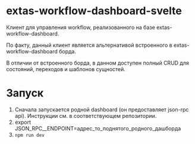 # extas-workflow-dashboard-svelte

Клиент для управления workflow, реализованного на базе extas-workflow-dashboard. 

По факту, данный клиент является альтернативой встроенного в extas-workflow-dashboard борда.

В отличии от встроенного борда, в данном доступен полный CRUD для состояний, переходов и шаблонов сущностей.

# Запуск

1. Сначала запускается родной dashboard (он предоставляет json-rpc api). Инструкции см. в соответствующем репозитории.
2. export JSON_RPC__ENDPOINT=адрес_то_поднятого_родного_дашборда
3. `npm run dev`
